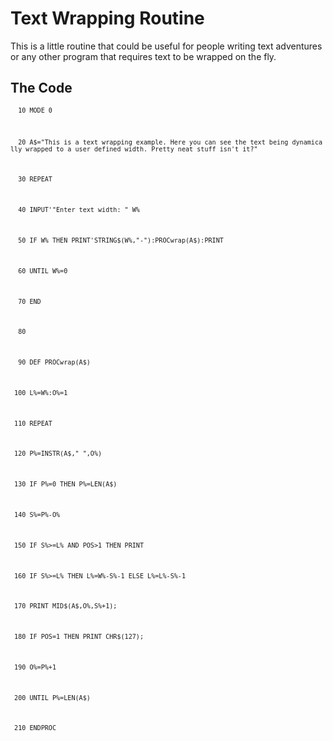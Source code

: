 # Text Wrapping Routine

This is a little routine that could be useful for people writing text adventures or any other program that requires text to be wrapped on the fly.

## The Code

<code>`  10 MODE 0`
`  20 A$="This is a text wrapping example. Here you can see the text being dynamically wrapped to a user defined width. Pretty neat stuff isn't it?"`
`  30 REPEAT`
`  40 INPUT'"Enter text width: " W%`
`  50 IF W% THEN PRINT'STRING$(W%,"-"):PROCwrap(A$):PRINT`
`  60 UNTIL W%=0`
`  70 END`
`  80 `
`  90 DEF PROCwrap(A$)`
` 100 L%=W%:O%=1`
` 110 REPEAT`
` 120 P%=INSTR(A$," ",O%)`
` 130 IF P%=0 THEN P%=LEN(A$)`
` 140 S%=P%-O%`
` 150 IF S%>=L% AND POS>1 THEN PRINT `
` 160 IF S%>=L% THEN L%=W%-S%-1 ELSE L%=L%-S%-1`
` 170 PRINT MID$(A$,O%,S%+1);`
` 180 IF POS=1 THEN PRINT CHR$(127);`
` 190 O%=P%+1`
` 200 UNTIL P%=LEN(A$)`
` 210 ENDPROC`

</code>
